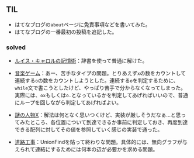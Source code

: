 ## TIL

* はてなブログの`about`ページに免責事項などを書いてみた。
* はてなブログの一番最初の投稿を追記した。

### solved

* [ルイス・キャロルの記憶術](https://atcoder.jp/contests/arc011/tasks/arc011_2)：辞書を使って普通に解けた。

* [音楽ゲーム](https://atcoder.jp/contests/arc016/tasks/arc016_2)：あー、苦手なタイプの問題。とりあえず`x`の数をカウントして連続する`o`の数をカウントしようとした。連続する`o`を判定するために、`while`文で書こうとしたけど、やっぱり苦手で分からなくなってしまった。実際には、`ox`もしくは`o.`となっているかを判定してあげればいいので、普通にループを回しながら判定してあげればよい。

* [謎の人物X](https://atcoder.jp/contests/arc023/tasks/arc023_2)：解法は何となく思いつくけど、実装が厳しそうだなぁ...と思ってみたところ、各位置について到達できるか事前に判定しておき、再度到達できる配列に対してその値を参照していく感じの実装で通った。

* [道路工事](https://atcoder.jp/contests/arc032/tasks/arc032_2)：UnionFindを貼って終わりな問題。具体的には、無向グラフが与えられて連結にするためには何本の辺が必要かを求める問題。